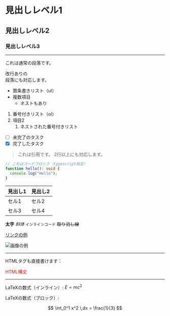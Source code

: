 # 見出しレベル1

## 見出しレベル2

### 見出しレベル3

---

これは通常の段落です。

改行ありの  
段落にも対応します。

- 箇条書きリスト（ul）
- 複数項目
  - ネストもあり

1. 番号付きリスト（ol）
2. 項目2
   1. ネストされた番号付きリスト

- [ ] 未完了のタスク
- [x] 完了したタスク

> これは引用です。
> 2行以上にも対応します。

```ts
// これはコードブロック（typescript指定）
function hello(): void {
  console.log("Hello");
}
```

| 見出し1 | 見出し2 |
|--------|--------|
| セル1  | セル2  |
| セル3  | セル4  |

**太字**
_斜体_
`インラインコード`
~~取り消し線~~

[リンクの例](https://example.com)

![画像の例](https://example.com/image.png)

---

HTMLタグも直接書けます：

<div style="color:red;">HTML構文</div>

---

LaTeXの数式（インライン）: $E=mc^2$

LaTeXの数式（ブロック）:

$$
\int_0^1 x^2 \,dx = \frac{1}{3}
$$
